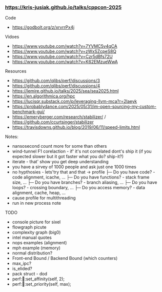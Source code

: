 ### https://kris-jusiak.github.io/talks/cppcon-2025

Code
- https://godbolt.org/z/xrvrrPx4j

Vidoes
- https://www.youtube.com/watch?v=7YVMC5v4qCA
- https://www.youtube.com/watch?v=zWxSZcpeS8Q
- https://www.youtube.com/watch?v=Czr5dBfs72U
- https://www.youtube.com/watch?v=K62EMzueWwA

Resources
- https://github.com/qlibs/perf/discussions/3
- https://github.com/qlibs/perf/discussions/4
- https://lemire.github.io/talks/2025/sea/sea2025.html
- https://en.algorithmica.org/hpc
- https://lucisqr.substack.com/p/leveraging-llvm-mca?r=2laeyk
- https://probablydance.com/2025/05/31/im-open-sourcing-my-custom-benchmark-gui/
- https://emeryberger.com/research/stabilizer/ / https://github.com/ccurtsinger/stabilizer
- https://travisdowns.github.io/blog/2019/06/11/speed-limits.html

Notes:
  - nansosecond count more for some than others
  - wind-tunnel F1 corelaction - if' it's not correlated dont's ship it (if you expected slower but it got faster what you do? ship-it?)
  - iterate - that' show you get deep understanding
  - you have a sirvey of 1000 people and ask just one 1000 times
  - no hypthosies - lets'try that and that -> profile
    ├─ Do you have code?      - code alignment, icache, ...
    ├─ Do you have functions? - stack frame size, ...
    ├─ Do you have branches?  - branch aliasing, ...
    ├─ Do you have loops?     - crossing boundary, ...
    ├─ Do you access memory?  - data alignment, cache, heap, ...
  - cause profile for multithreading
  - run in new process note

TODO
  - console picture for sixel
  - flowgraph picute
  - complexity graph (big0)
  - intel manual quotes
  - nops examples (alignment)
  - mph example (memory)
  - normal distribution?
  - Front-end Bound / Backend Bound (which counters)
  - max_ipc?
  - is_elided?
  - pack struct - dod
  - perf::thread::set_affinity(self, 2);
  - perf::thread::set_priority(self, max);
